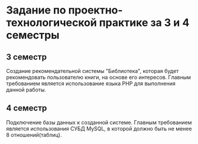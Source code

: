 # Задание по проектно-технологической практике за 3 и 4 семестры
## 3 семестр
Создание рекомендательной системы "Библиотека", 
которая будет рекомендовать пользователю книги, 
на основе его интересов. Главным требованием является использование
языка PHP для выполнения данной работы.
## 4 семестр
Подключение базы данных к созданной системе. Главным требованием
является использования СУБД MySQL, в которой должно быть не менее 8 отношений(таблиц).
